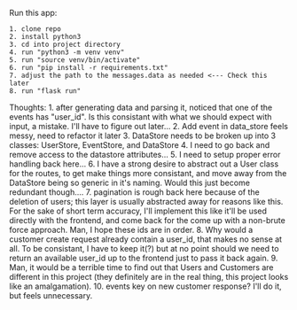 
Run this app:

    1. clone repo
    2. install python3
    3. cd into project directory
    4. run "python3 -m venv venv"
    5. run "source venv/bin/activate"
    6. run "pip install -r requirements.txt"
    7. adjust the path to the messages.data as needed <--- Check this later
    8. run "flask run"

Thoughts:
    1. after generating data and parsing it, noticed that one of the events has "user_id". 
    Is this consistant with what we should expect with input, a mistake. I'll have to figure out later...
    2. Add event in data_store feels messy, need to refactor it later
    3. DataStore needs to be broken up into 3 classes: UserStore, EventStore, and DataStore
    4. I need to go back and remove access to the datastore attributes...
    5. I need to setup proper error handling back here...
    6. I have a strong desire to abstract out a User class for the routes, to get make things more consistant, and move away from the DataStore being so generic in it's naming. Would this just become redundant though....
    7. pagination is rough back here because of the deletion of users; this layer is usually abstracted away for reasons like this. For the sake of short term accuracy, I'll implement this like it'll be used directly with the frontend, and come back for the come up with a non-brute force approach. Man, I hope these ids are in order.
    8. Why would a customer create request already contain a user_id, that makes no sense at all. To be consistant, I have to keep it(?) but at no point should we need to return an available user_id up to the frontend just to pass it back again. 
    9. Man, it would be a terrible time to find out that Users and Customers are different in this project (they definitely are in the real thing, this project looks like an amalgamation).
    10. events key on new customer response? I'll do it, but feels unnecessary.
